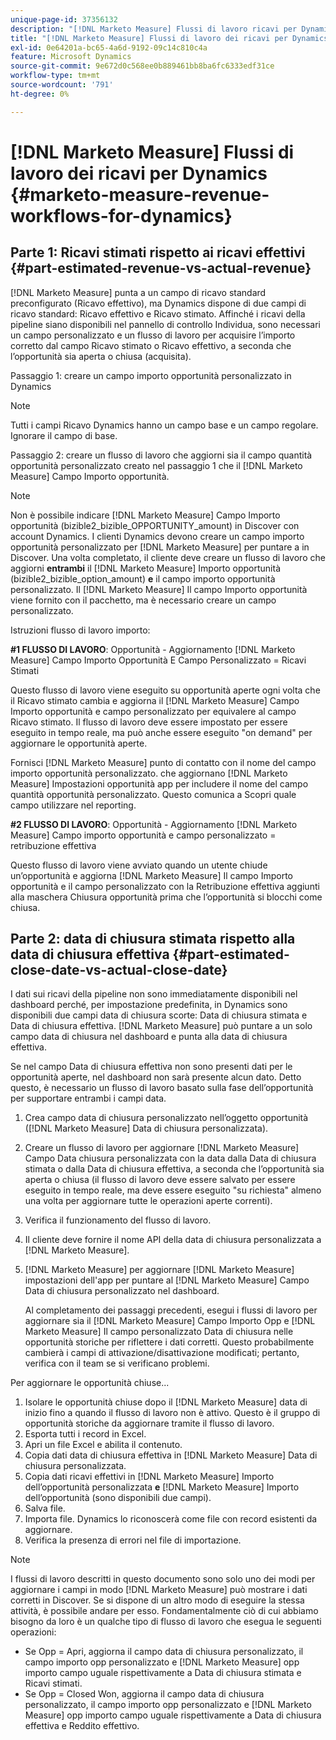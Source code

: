 ```yaml
---
unique-page-id: 37356132
description: "[!DNL Marketo Measure] Flussi di lavoro ricavi per Dynamics - [!DNL Marketo Measure]"
title: "[!DNL Marketo Measure] Flussi di lavoro dei ricavi per Dynamics"
exl-id: 0e64201a-bc65-4a6d-9192-09c14c810c4a
feature: Microsoft Dynamics
source-git-commit: 9e672d0c568ee0b889461bb8ba6fc6333edf31ce
workflow-type: tm+mt
source-wordcount: '791'
ht-degree: 0%

---
```


# [!DNL Marketo Measure] Flussi di lavoro dei ricavi per Dynamics {#marketo-measure-revenue-workflows-for-dynamics}

## Parte 1: Ricavi stimati rispetto ai ricavi effettivi {#part-estimated-revenue-vs-actual-revenue}

[!DNL Marketo Measure] punta a un campo di ricavo standard preconfigurato (Ricavo effettivo), ma Dynamics dispone di due campi di ricavo standard: Ricavo effettivo e Ricavo stimato. Affinché i ricavi della pipeline siano disponibili nel pannello di controllo Individua, sono necessari un campo personalizzato e un flusso di lavoro per acquisire l’importo corretto dal campo Ricavo stimato o Ricavo effettivo, a seconda che l’opportunità sia aperta o chiusa (acquisita).

Passaggio 1: creare un campo importo opportunità personalizzato in Dynamics

>[!NOTE]
>
>Tutti i campi Ricavo Dynamics hanno un campo base e un campo regolare. Ignorare il campo di base.

Passaggio 2: creare un flusso di lavoro che aggiorni sia il campo quantità opportunità personalizzato creato nel passaggio 1 che il [!DNL Marketo Measure] Campo Importo opportunità.

>[!NOTE]
>
>Non è possibile indicare [!DNL Marketo Measure] Campo Importo opportunità (bizible2_bizible_OPPORTUNITY_amount) in Discover con account Dynamics. I clienti Dynamics devono creare un campo importo opportunità personalizzato per [!DNL Marketo Measure] per puntare a in Discover. Una volta completato, il cliente deve creare un flusso di lavoro che aggiorni **entrambi** il [!DNL Marketo Measure] Importo opportunità (bizible2_bizible_option_amount) **e** il campo importo opportunità personalizzato. Il [!DNL Marketo Measure] Il campo Importo opportunità viene fornito con il pacchetto, ma è necessario creare un campo personalizzato.

Istruzioni flusso di lavoro importo:

**#1 FLUSSO DI LAVORO**: Opportunità - Aggiornamento [!DNL Marketo Measure] Campo Importo Opportunità E Campo Personalizzato = Ricavi Stimati

Questo flusso di lavoro viene eseguito su opportunità aperte ogni volta che il Ricavo stimato cambia e aggiorna il [!DNL Marketo Measure] Campo Importo opportunità e campo personalizzato per equivalere al campo Ricavo stimato. Il flusso di lavoro deve essere impostato per essere eseguito in tempo reale, ma può anche essere eseguito &quot;on demand&quot; per aggiornare le opportunità aperte.

Fornisci [!DNL Marketo Measure] punto di contatto con il nome del campo importo opportunità personalizzato. che aggiornano [!DNL Marketo Measure] Impostazioni opportunità app per includere il nome del campo quantità opportunità personalizzato. Questo comunica a Scopri quale campo utilizzare nel reporting.

**#2 FLUSSO DI LAVORO**: Opportunità - Aggiornamento [!DNL Marketo Measure] Campo importo opportunità e campo personalizzato = retribuzione effettiva

Questo flusso di lavoro viene avviato quando un utente chiude un’opportunità e aggiorna [!DNL Marketo Measure] Il campo Importo opportunità e il campo personalizzato con la Retribuzione effettiva aggiunti alla maschera Chiusura opportunità prima che l’opportunità si blocchi come chiusa.

## Parte 2: data di chiusura stimata rispetto alla data di chiusura effettiva {#part-estimated-close-date-vs-actual-close-date}

I dati sui ricavi della pipeline non sono immediatamente disponibili nel dashboard perché, per impostazione predefinita, in Dynamics sono disponibili due campi data di chiusura scorte: Data di chiusura stimata e Data di chiusura effettiva. [!DNL Marketo Measure] può puntare a un solo campo data di chiusura nel dashboard e punta alla data di chiusura effettiva.

Se nel campo Data di chiusura effettiva non sono presenti dati per le opportunità aperte, nel dashboard non sarà presente alcun dato. Detto questo, è necessario un flusso di lavoro basato sulla fase dell’opportunità per supportare entrambi i campi data.

1. Crea campo data di chiusura personalizzato nell’oggetto opportunità ([!DNL Marketo Measure] Data di chiusura personalizzata).
1. Creare un flusso di lavoro per aggiornare [!DNL Marketo Measure] Campo Data chiusura personalizzata con la data dalla Data di chiusura stimata o dalla Data di chiusura effettiva, a seconda che l’opportunità sia aperta o chiusa (il flusso di lavoro deve essere salvato per essere eseguito in tempo reale, ma deve essere eseguito &quot;su richiesta&quot; almeno una volta per aggiornare tutte le operazioni aperte correnti).
1. Verifica il funzionamento del flusso di lavoro.
1. Il cliente deve fornire il nome API della data di chiusura personalizzata a [!DNL Marketo Measure].
1. [!DNL Marketo Measure] per aggiornare [!DNL Marketo Measure] impostazioni dell&#39;app per puntare al [!DNL Marketo Measure] Campo Data di chiusura personalizzato nel dashboard.

   Al completamento dei passaggi precedenti, esegui i flussi di lavoro per aggiornare sia il [!DNL Marketo Measure] Campo Importo Opp e [!DNL Marketo Measure] Il campo personalizzato Data di chiusura nelle opportunità storiche per riflettere i dati corretti. Questo probabilmente cambierà i campi di attivazione/disattivazione modificati; pertanto, verifica con il team se si verificano problemi.

Per aggiornare le opportunità chiuse...

1. Isolare le opportunità chiuse dopo il [!DNL Marketo Measure] data di inizio fino a quando il flusso di lavoro non è attivo. Questo è il gruppo di opportunità storiche da aggiornare tramite il flusso di lavoro.
1. Esporta tutti i record in Excel.
1. Apri un file Excel e abilita il contenuto.
1. Copia dati data di chiusura effettiva in [!DNL Marketo Measure] Data di chiusura personalizzata.
1. Copia dati ricavi effettivi in [!DNL Marketo Measure] Importo dell’opportunità personalizzata **e** [!DNL Marketo Measure] Importo dell’opportunità (sono disponibili due campi).
1. Salva file.
1. Importa file. Dynamics lo riconoscerà come file con record esistenti da aggiornare.
1. Verifica la presenza di errori nel file di importazione.

>[!NOTE]
>
>I flussi di lavoro descritti in questo documento sono solo uno dei modi per aggiornare i campi in modo [!DNL Marketo Measure] può mostrare i dati corretti in Discover. Se si dispone di un altro modo di eseguire la stessa attività, è possibile andare per esso. Fondamentalmente ciò di cui abbiamo bisogno da loro è un qualche tipo di flusso di lavoro che esegua le seguenti operazioni:
>
> * Se Opp = Apri, aggiorna il campo data di chiusura personalizzato, il campo importo opp personalizzato e [!DNL Marketo Measure] opp importo campo uguale rispettivamente a Data di chiusura stimata e Ricavi stimati.
> * Se Opp = Closed Won, aggiorna il campo data di chiusura personalizzato, il campo importo opp personalizzato e [!DNL Marketo Measure] opp importo campo uguale rispettivamente a Data di chiusura effettiva e Reddito effettivo.
